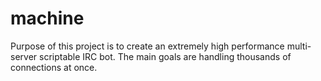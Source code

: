 # machine
Purpose of this project is to create an extremely high performance multi-server scriptable IRC bot. The main goals are handling thousands of connections at once.
